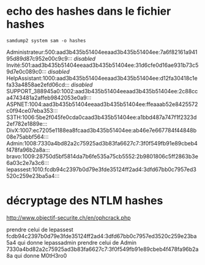 # echo des hashes dans le fichier hashes
`samdump2 system sam -o hashes`

Administrateur:500:aad3b435b51404eeaad3b435b51404ee:7a6f82161a94195d89d87c952e00c9c9:::
*disabled* Invité:501:aad3b435b51404eeaad3b435b51404ee:31d6cfe0d16ae931b73c59d7e0c089c0:::
*disabled* HelpAssistant:1000:aad3b435b51404eeaad3b435b51404ee:d12fa30418c1efa33a4858ae2efd06cd:::
*disabled* SUPPORT_388945a0:1002:aad3b435b51404eeaad3b435b51404ee:2c88cca4743481a2affeb9842053e0a9:::
ASPNET:1004:aad3b435b51404eeaad3b435b51404ee:ffeaaab52e8425572c0f94ce07eba353:::
S3TH:1006:5be2f045fe0cda0caad3b435b51404ee:a1bbd487a747f1f2323d2ef782e1889e:::
DivX:1007:ec7205e1188ea8fcaad3b435b51404ee:ab46e7e667784f44848b08e75abbf564:::
Admin:1008:7330a4bd82a2c75925ad3b83fa6627c7:3f0f549fb91e89cbeb4f478fa96b2a8a:::
bravo:1009:28750d5bf5814da7b6fe535a75cb5552:2b9801806c5ff2863b3e6a03c2e7a3c6:::
lepassest:1010:fcdb94c2397b0d79e3fde35124ff2ad4:3dfd67bb0c7957ed3520c259e23ba5a4:::

# décryptage des NTLM hashes
http://www.objectif-securite.ch/en/ophcrack.php

prendre celui de lepassest fcdb94c2397b0d79e3fde35124ff2ad4:3dfd67bb0c7957ed3520c259e23ba5a4 qui donne lepassadmin
prendre celui de Admin 7330a4bd82a2c75925ad3b83fa6627c7:3f0f549fb91e89cbeb4f478fa96b2a8a qui donne M0tH3ro0
